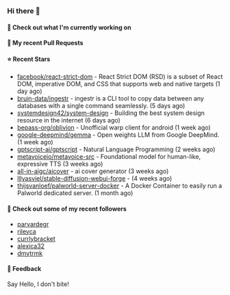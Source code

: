 ### Hi there 👋

#### 👷 Check out what I'm currently working on

#### 🔨 My recent Pull Requests


#### ⭐ Recent Stars

- [facebook/react-strict-dom](https://github.com/facebook/react-strict-dom) - React Strict DOM (RSD) is a subset of React DOM, imperative DOM, and CSS that supports web and native targets (1 day ago)
- [bruin-data/ingestr](https://github.com/bruin-data/ingestr) - ingestr is a CLI tool to copy data between any databases with a single command seamlessly. (5 days ago)
- [systemdesign42/system-design](https://github.com/systemdesign42/system-design) - Building the best system design resource in the internet (6 days ago)
- [bepass-org/oblivion](https://github.com/bepass-org/oblivion) - Unofficial warp client for android (1 week ago)
- [google-deepmind/gemma](https://github.com/google-deepmind/gemma) - Open weights LLM from Google DeepMind. (1 week ago)
- [gptscript-ai/gptscript](https://github.com/gptscript-ai/gptscript) - Natural Language Programming (2 weeks ago)
- [metavoiceio/metavoice-src](https://github.com/metavoiceio/metavoice-src) - Foundational model for human-like, expressive TTS (3 weeks ago)
- [all-in-aigc/aicover](https://github.com/all-in-aigc/aicover) - ai cover generator (3 weeks ago)
- [lllyasviel/stable-diffusion-webui-forge](https://github.com/lllyasviel/stable-diffusion-webui-forge) -  (4 weeks ago)
- [thijsvanloef/palworld-server-docker](https://github.com/thijsvanloef/palworld-server-docker) - A Docker Container to easily run a Palworld dedicated server. (1 month ago)

#### 👯 Check out some of my recent followers

- [parvardegr](https://github.com/parvardegr)
- [rileyca](https://github.com/rileyca)
- [currlybracket](https://github.com/currlybracket)
- [alexica32](https://github.com/alexica32)
- [dmytrmk](https://github.com/dmytrmk)

#### 💬 Feedback

Say Hello, I don't bite!